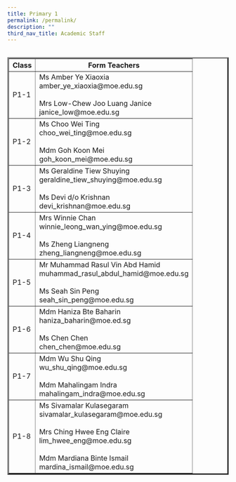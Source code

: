 ```yaml
---
title: Primary 1
permalink: /permalink/
description: ""
third_nav_title: Academic Staff
---
```

<style type="text/css">
.tg  {border-collapse:collapse;border-spacing:0;}
.tg td{border-color:black;border-style:solid;border-width:3px;font-family:Arial, sans-serif;font-size:16px;
  overflow:hidden;padding:10px 5px;word-break:normal;}
.tg th{border-color:black;border-style:solid;border-width:3px;font-family:Arial, sans-serif;font-size:16px;
  font-weight:normal;overflow:hidden;padding:10px 5px;word-break:normal;}
.tg .tg-uw46{border-color:black;border-style:solid;border-width:3px;background-color:#dae8fc;border-color:#000000;font-family:Arial, Helvetica, sans-serif !important;font-size:16px;
  font-weight:bold;position:-webkit-sticky;position:sticky;text-align:center;top:-1px;vertical-align:top;
  will-change:transform}
.tg .tg-a98g{background-color:#34cdf9;border-color:black;border-style:solid;border-width:3px;border-color:#000000;font-family:Arial, Helvetica, sans-serif !important;font-size:16px;
  text-align:left;vertical-align:top}
.tg .tg-rk4g{background-color:#34cdf9;border-color:black;border-style:solid;border-width:3px;border-color:#000000;font-family:Arial, Helvetica, sans-serif !important;font-size:16px;
  text-align:left;vertical-align:middle}
@media screen and (max-width: 767px) {.tg {width: auto !important;}.tg col {width: auto !important;}.tg-wrap {overflow-x: auto;-webkit-overflow-scrolling: touch;}}</style>
<div class="tg-wrap"><table class="tg"><table border = "3">
<thead>
  <tr>
    <th class="tg-uw46">Class</th>
    <th class="tg-uw46">Form Teachers</th>
  </tr>
</thead>
<tbody>
  <tr>
    <td class="tg-rk4g">P1-1</td>
    <td class="tg-a98g">Ms Amber Ye Xiaoxia<br>amber_ye_xiaoxia@moe.edu.sg<br><br>Mrs Low-Chew Joo Luang Janice<br>janice_low@moe.edu.sg<br></td>
  </tr>
  <tr>
    <td class="tg-rk4g">P1-2</td>
    <td class="tg-a98g">Ms Choo Wei Ting<br>choo_wei_ting@moe.edu.sg<br><br>Mdm Goh Koon Mei<br>goh_koon_mei@moe.edu.sg</td>
  </tr>
  <tr>
    <td class="tg-rk4g">P1-3</td>
    <td class="tg-a98g">Ms Geraldine Tiew Shuying<br>geraldine_tiew_shuying@moe.edu.sg<br><br>Ms Devi d/o Krishnan<br>devi_krishnan@moe.edu.sg</td>
  </tr>
  <tr>
    <td class="tg-rk4g">P1-4</td>
    <td class="tg-a98g">Mrs Winnie Chan<br>winnie_leong_wan_ying@moe.edu.sg<br><br>Ms Zheng Liangneng<br>zheng_liangneng@moe.edu.sg</td>
  </tr>
  <tr>
    <td class="tg-rk4g">P1-5</td>
    <td class="tg-a98g">Mr Muhammad Rasul Vin Abd Hamid<br>muhammad_rasul_abdul_hamid@moe.edu.sg<br><br>Ms Seah Sin Peng<br>seah_sin_peng@moe.edu.sg</td>
  </tr>
  <tr>
    <td class="tg-rk4g">P1-6</td>
    <td class="tg-a98g">Mdm Haniza Bte Baharin<br>haniza_baharin@moe.ed.sg<br><br>Ms Chen Chen<br>chen_chen@moe.edu.sg</td>
  </tr>
  <tr>
    <td class="tg-rk4g">P1-7</td>
    <td class="tg-a98g">Mdm Wu Shu Qing<br>wu_shu_qing@moe.edu.sg<br><br>Mdm Mahalingam Indra<br>mahalingam_indra@moe.edu.sg</td>
  </tr>
  <tr>
    <td class="tg-rk4g">P1-8</td>
    <td class="tg-a98g">Ms Sivamalar Kulasegaram<br>sivamalar_kulasegaram@moe.edu.sg<br><br>Mrs Ching Hwee Eng Claire<br>lim_hwee_eng@moe.edu.sg<br><br>Mdm Mardiana Binte Ismail<br>mardina_ismail@moe.edu.sg</td>
  </tr>
</tbody>
</table></div>